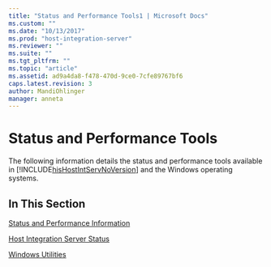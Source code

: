 ```yaml
---
title: "Status and Performance Tools1 | Microsoft Docs"
ms.custom: ""
ms.date: "10/13/2017"
ms.prod: "host-integration-server"
ms.reviewer: ""
ms.suite: ""
ms.tgt_pltfrm: ""
ms.topic: "article"
ms.assetid: ad9a4da8-f478-470d-9ce0-7cfe89767bf6
caps.latest.revision: 3
author: MandiOhlinger
manager: anneta
---
```

# Status and Performance Tools
The following information details the status and performance tools available in [!INCLUDE[hisHostIntServNoVersion](../core/includes/hishostintservnoversion-md.md)] and the Windows operating systems.  
  
## In This Section  
 [Status and Performance Information](../core/status-and-performance-information.md)  
  
 [Host Integration Server Status](../core/host-integration-server-status.md)  
  
 [Windows Utilities](../core/windows-utilities.md)